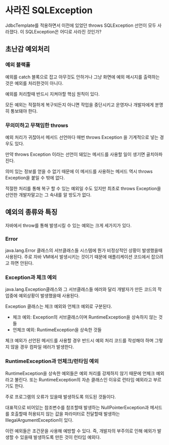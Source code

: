 # 사라진 SQLException
JdbcTemplate를 적용하면서 이전에 있었던 throws SQLException 선언이 모두 사라졌다.
이 SQLException은 어디로 사라진 것인가?

## 초난감 예외처리
### 예외 블랙홀
예외를 catch 블록으로 잡고 아무것도 안하거나 그냥 화면에 예외 메시지를 출력하는 것은 예외를 처리한것이 아니다.

예외를 처리할때 반드시 지켜야할 핵심 원칙이 있다.

모든 예외는 적절하게 복구되든지 아니면
작업을 중단시키고 운영자나 개발자에게 분명히 통보돼야 한다.

### 무의미하고 무책임한 throws
예외 처리가 귀찮아서 메서드 선언마다 매번 throws Exception 을 기계적으로 넣는 경우도 있다.

만약 throws Exception 이라는 선언이 돼있는 메서드를 사용할 일이 생기면 골치아파진다.

의미 있는 정보를 얻을 수 없기 때문에 이 메서드를 사용하는 메서드 역시 throws Exception을 붙일 수 밖에 없다.

적절한 처리를 통해 복구 할 수 있는 예외일 수도 있지만 최초로 throws Exception을 선언한 개발자말고는 그 속내를 알 방도가 없다.

## 예외의 종류와 특징
자바에서 throw를 통해 발생시킬 수 있는 예외는 크게 세가지가 있다.
### Error
java.lang.Error 클래스의 서브클래스들
시스템에 뭔가 비정상적인 상황이 발생했을때 사용된다.
주로 자바 VM에서 발생시키는 것이기 때문에 애플리케이션 코드에서 잡으려고 하면 안된다.

### Exception과 체크 예외
java.lang.Exception클래스와 그 서브클래스들
에러와 달리 개발자가 만든 코드의 작업중에 예외상황이 발생했을때 사용된다.

Exception 클래스는 체크 예외와 언체크 예외로 구분된다.
- 체크 예외: Exception의 서브클래스이며 RuntimeException을 상속하지 않는 것들
- 언체크 예외: RuntimeException을 상속한 것들

체크 예외가 선언된 메서드를 사용할 경우 반드시 예외 처리 코드를 작성해야 하며 그렇지 않을 경우 컴파일 에러가 발생한다.

### RuntimeException과 언체크/런타임 예외
RuntimeException을 상속한 예외들은 예외 처리를 강제하지 않기 때문에 언체크 예외라고 불린다.
또는 RuntimeException의 자손 클래스인 이유로 런타임 예외라고 부르기도 한다.

주로 프로그램의 오류가 있을때 발생하도록 의도된 것들이다.

대표적으로 비어있는 참조변수를 참조할때 발생하는 NullPointerException과
메서드를 호출할때 허용되지 않는 값을 파라미터로 전달할때 발생하는 IllegalArgumentException이 있다.

이런 예외들은 조건문을 사용해 예방할 수 있다.
즉, 개발자의 부주의로 인해 예외가 발생할 수 있을때 발생하도록 만든 것이 런타임 예외다.

